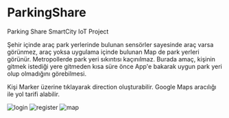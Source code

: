# ParkingShare


Parking Share SmartCity IoT Project

Şehir içinde araç park yerlerinde bulunan sensörler sayesinde araç varsa görünmez,
araç yoksa uygulama içinde bulunan Map de park yerleri görünür. Metropollerde park yeri sıkıntısı kaçınılmaz.
Burada amaç, kişinin gitmek istediği yere gitmeden kısa süre önce App'e bakarak uygun park yeri olup olmadığını görebilmesi.

Kişi Marker üzerine tıklayarak direction oluşturabilir. Google Maps aracılığı ile yol tarifi alabilir.

![login](https://user-images.githubusercontent.com/37152719/83335404-4219f880-a2b5-11ea-81df-0b0b158fe902.png)
![register](https://user-images.githubusercontent.com/37152719/83335410-480fd980-a2b5-11ea-980c-eea59726c749.png)
![map](https://user-images.githubusercontent.com/37152719/83335411-4b0aca00-a2b5-11ea-91d8-a2190cd95e9b.png)

